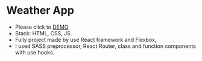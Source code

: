 # Weather App
- Please click to [DEMO](http://Oleksandr-Rohatnov.github.io/WeatherApp)
- Stack: HTML, CSS, JS.
- Fully project made by use React framework and Flexbox,
- I used SASS preprocessor, React Router, class and function components with use hooks.
